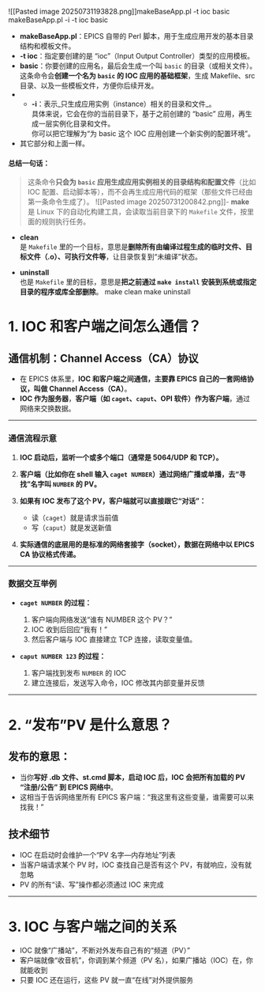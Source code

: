 ![[Pasted image 20250731193828.png]]makeBaseApp.pl -t ioc basic 
makeBaseApp.pl -i -t ioc basic
- **makeBaseApp.pl**：EPICS 自带的 Perl 脚本，用于生成应用开发的基本目录结构和模板文件。
- **-t ioc**：指定要创建的是 “ioc”（Input Output Controller）类型的应用模板。
- **basic**：你要创建的应用名，最后会生成一个叫 `basic` 的目录（或相关文件）。这条命令会**创建一个名为 `basic` 的 IOC 应用的基础框架**，生成 Makefile、src 目录、以及一些模板文件，方便你后续开发。
- - **-i**：表示_只生成应用实例（instance）相关的目录和文件_。  
    具体来说，它会在你的当前目录下，基于之前创建的 “basic” 应用，再生成一层实例化目录和文件。  
    你可以把它理解为“为 basic 这个 IOC 应用创建一个新实例的配置环境”。
- 其它部分和上面一样。

#### 总结一句话：

> 这条命令**只会为 `basic` 应用生成应用实例相关的目录结构和配置文件**（比如 IOC 配置、启动脚本等），而不会再生成应用代码的框架（那些文件已经由第一条命令生成了）。
![[Pasted image 20250731200842.png]]- **make**  
    是 Linux 下的自动化构建工具，会读取当前目录下的 `Makefile` 文件，按里面的规则执行任务。
    
- **clean**  
    是 `Makefile` 里的一个目标，意思是**删除所有由编译过程生成的临时文件、目标文件（.o）、可执行文件等**，让目录恢复到“未编译”状态。
    
- **uninstall**  
    也是 `Makefile` 里的目标，意思是**把之前通过 `make install` 安装到系统或指定目录的程序或库全部删除**。
make clean
make uninstall
# 1. **IOC 和客户端之间怎么通信？**

## **通信机制：Channel Access（CA）协议**

- 在 EPICS 体系里，**IOC 和客户端之间通信，主要靠 EPICS 自己的一套网络协议，叫做 Channel Access（CA）**。
- **IOC 作为服务器**，**客户端（如 `caget`、`caput`、OPI 软件）作为客户端**，通过网络来交换数据。

---

### **通信流程示意**

1. **IOC 启动后，监听一个或多个端口（通常是 5064/UDP 和 TCP）。**
    
2. **客户端（比如你在 shell 输入 `caget NUMBER`）通过网络广播或单播，去“寻找”名字叫 `NUMBER` 的 PV。**
    
3. **如果有 IOC 发布了这个 PV，客户端就可以直接跟它“对话”：**
    
    - 读（`caget`）就是请求当前值
    - 写（`caput`）就是发送新值
4. **实际通信的底层用的是标准的网络套接字（socket），数据在网络中以 EPICS CA 协议格式传递。**
    

---

### **数据交互举例**

- **`caget NUMBER` 的过程：**
    
    1. 客户端向网络发送“谁有 NUMBER 这个 PV？”
    2. IOC 收到后回应“我有！”
    3. 然后客户端与 IOC 直接建立 TCP 连接，读取变量值。
- **`caput NUMBER 123` 的过程：**
    
    1. 客户端找到发布 `NUMBER` 的 IOC
    2. 建立连接后，发送写入命令，IOC 修改其内部变量并反馈

---

# 2. **“发布”PV 是什么意思？**

## **发布的意思：**

- 当你**写好 .db 文件、st.cmd 脚本，启动 IOC 后，IOC 会把所有加载的 PV “注册/公告” 到 EPICS 网络中**。
- 这相当于告诉网络里所有 EPICS 客户端：“我这里有这些变量，谁需要可以来找我！”

## **技术细节**

- IOC 在启动时会维护一个“PV 名字—内存地址”列表
- 当客户端请求某个 PV 时，IOC 查找自己是否有这个 PV，有就响应，没有就忽略
- PV 的所有“读、写”操作都必须通过 IOC 来完成

---

# 3. **IOC 与客户端之间的关系**

- IOC 就像“广播站”，不断对外发布自己有的“频道（PV）”
- 客户端就像“收音机”，你调到某个频道（PV 名），如果广播站（IOC）在，你就能收到
- 只要 IOC 还在运行，这些 PV 就一直“在线”对外提供服务